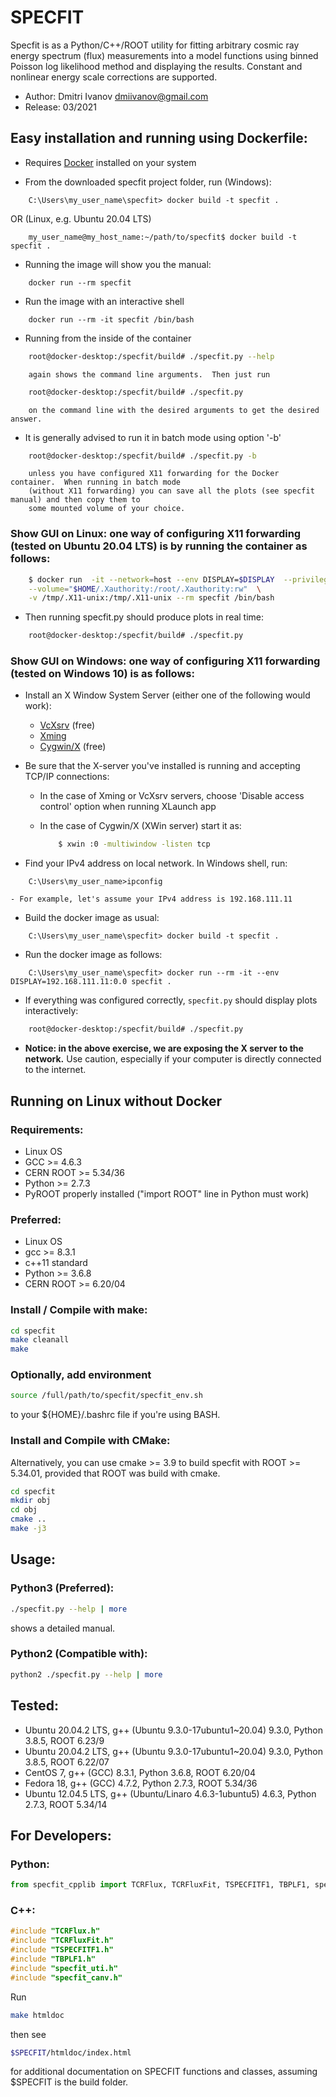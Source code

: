# SPECFIT

Specfit is as a Python/C++/ROOT utility for fitting arbitrary cosmic ray energy spectrum (flux) measurements into a model functions using binned Poisson log likelihood method and displaying the results.  Constant and nonlinear energy scale corrections are supported.

* Author: Dmitri Ivanov <dmiivanov@gmail.com>
* Release: 03/2021


## Easy installation and running using Dockerfile:


- Requires [Docker](https://docs.docker.com/get-docker/) installed on your system


- From the downloaded specfit project folder, run (Windows):

```shell
	C:\Users\my_user_name\specfit> docker build -t specfit .
```

OR (Linux, e.g. Ubuntu 20.04 LTS)

```shell
	my_user_name@my_host_name:~/path/to/specfit$ docker build -t specfit .
```

- Running the image will show you the manual:

```shell
	docker run --rm specfit
```

- Run the image with an interactive shell

```shell
	docker run --rm -it specfit /bin/bash
```

- Running from the inside of the container

```bash
	root@docker-desktop:/specfit/build# ./specfit.py --help
```
	    again shows the command line arguments.  Then just run

```bash
	root@docker-desktop:/specfit/build# ./specfit.py
```
	    on the command line with the desired arguments to get the desired answer.
	
- It is generally advised to run it in batch mode using option '-b'

```bash
	root@docker-desktop:/specfit/build# ./specfit.py -b
```
	    unless you have configured X11 forwarding for the Docker container.  When running in batch mode 
	    (without X11 forwarding) you can save all the plots (see specfit manual) and then copy them to 
	    some mounted volume of your choice.
		
### Show GUI on Linux: one way of configuring X11 forwarding (tested on Ubuntu 20.04 LTS) is by running the container as follows:

```bash
	$ docker run  -it --network=host --env DISPLAY=$DISPLAY  --privileged   \
	--volume="$HOME/.Xauthority:/root/.Xauthority:rw"  \
	-v /tmp/.X11-unix:/tmp/.X11-unix --rm specfit /bin/bash
```

- Then running specfit.py should produce plots in real time:

```bash
	root@docker-desktop:/specfit/build# ./specfit.py
```

### Show GUI on Windows: one way of configuring X11 forwarding (tested on Windows 10) is as follows:
- Install an X Window System Server (either one of the following would work):
  - [VcXsrv](https://sourceforge.net/projects/vcxsrv/) (free)
  - [Xming](http://www.straightrunning.com/XmingNotes/)
  - [Cygwin/X](https://x.cygwin.com/)  (free)

- Be sure that the X-server you've installed is running and accepting TCP/IP connections:
  - In the case of Xming or VcXsrv servers, choose 'Disable access control' option when running XLaunch app
  - In the case of Cygwin/X (XWin server) start it as:
  
	```bash
		$ xwin :0 -multiwindow -listen tcp
	```
- Find your IPv4 address on local network. In Windows shell, run:

```shell
	C:\Users\my_user_name>ipconfig
```
	- For example, let's assume your IPv4 address is 192.168.111.11

- Build the docker image as usual: 

```shell
	C:\Users\my_user_name\specfit> docker build -t specfit .
```
- Run the docker image as follows:

```shell
	C:\Users\my_user_name\specfit> docker run --rm -it --env DISPLAY=192.168.111.11:0.0 specfit .
```

- If everything was configured correctly, ```specfit.py``` should display plots interactively:

```bash
	root@docker-desktop:/specfit/build# ./specfit.py
```

- **Notice: in the above exercise, we are exposing the X server to the network.**  Use caution, especially if your computer is
  directly connected to the internet.

## Running on Linux without Docker

### Requirements:
- Linux OS
- GCC >= 4.6.3 
- CERN ROOT >= 5.34/36
- Python >= 2.7.3
- PyROOT properly installed ("import ROOT" line in Python must work)

### Preferred:
- Linux OS
- gcc >= 8.3.1
- c++11 standard
- Python >= 3.6.8
- CERN ROOT >= 6.20/04

### Install / Compile with make:
```bash
cd specfit
make cleanall
make
```

### Optionally, add environment 

```bash
source /full/path/to/specfit/specfit_env.sh 
```	
to your ${HOME}/.bashrc file if you're using BASH. 

### Install and Compile with CMake:

Alternatively, you can use cmake >= 3.9 to build specfit with ROOT >= 5.34.01, provided that ROOT was build with cmake.

```bash
cd specfit
mkdir obj
cd obj
cmake ..
make -j3
```
## Usage:

### Python3 (Preferred): 

```bash
./specfit.py --help | more 
```
shows a detailed manual.

### Python2 (Compatible with): 

```bash
python2 ./specfit.py --help | more
```


## Tested:

* Ubuntu 20.04.2 LTS, g++ (Ubuntu 9.3.0-17ubuntu1~20.04) 9.3.0, Python 3.8.5, ROOT 6.23/9
* Ubuntu 20.04.2 LTS, g++ (Ubuntu 9.3.0-17ubuntu1~20.04) 9.3.0, Python 3.8.5, ROOT 6.22/07
* CentOS 7, g++ (GCC) 8.3.1, Python 3.6.8, ROOT 6.20/04   
* Fedora 18, g++ (GCC) 4.7.2, Python 2.7.3, ROOT 5.34/36
* Ubuntu 12.04.5 LTS, g++ (Ubuntu/Linaro 4.6.3-1ubuntu5) 4.6.3, Python 2.7.3, ROOT 5.34/14 

## For Developers:
### Python:
```python
from specfit_cpplib import TCRFlux, TCRFluxFit, TSPECFITF1, TBPLF1, specfit_uti, specfit_canv
```
### C++:
```c++
#include "TCRFlux.h"
#include "TCRFluxFit.h"
#include "TSPECFITF1.h"
#include "TBPLF1.h"
#include "specfit_uti.h"
#include "specfit_canv.h"
```
Run
```bash
make htmldoc
```
then see 
```bash
$SPECFIT/htmldoc/index.html 
```
for additional documentation on SPECFIT functions and classes, assuming $SPECFIT is the build folder.
